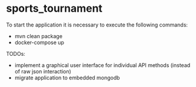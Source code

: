 # sports_tournament

To start the application it is necessary to execute the following commands:
- mvn clean package
- docker-compose up

TODOs:
- implement a graphical user interface for individual API methods (instead of raw json interaction)
- migrate application to embedded mongodb
